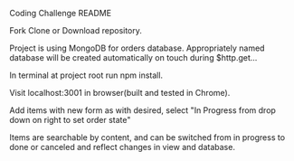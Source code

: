 Coding Challenge README

Fork Clone or Download repository.

Project is using MongoDB for orders database.
Appropriately named database will be created automatically on touch during $http.get...

In terminal at project root run npm install.

Visit localhost:3001 in browser(built and tested in Chrome).

Add items with new form as with desired, select "In Progress from drop down on right to set order state"

Items are searchable by content, and can be switched from in progress to done or canceled and reflect changes in view and database.







